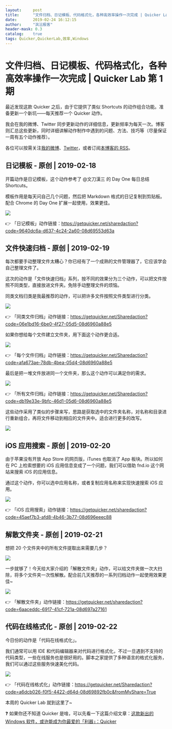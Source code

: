 ```yaml
---
layout:     post
title:      "文件归档、日记模板、代码格式化，各种高效率操作一次完成 | Quicker Lab 第 1 期"
date:       2019-02-24 16:12:15
author:     "沨沄极客"
header-mask: 0.3
catalog:    true
tags: Quicker,QuickerLab,效率,Windows
---
```


# 文件归档、日记模板、代码格式化，各种高效率操作一次完成 | Quicker Lab 第 1 期

最近发现这款 Quicker 之后，由于它提供了类似 Shortcuts 的动作组合功能。准备更新一个新坑——每天推荐一个 Quicker 动作。

我会在我的微博、Twitter 同步更新动作的详细信息，更新频率为每天一次。博客则汇总这些更新，同时详细讲解动作制作中遇到的问题、方法、技巧等（尽量保证一周有五个动作推荐）。

各位可以按需关注[我的微博](http://weibo.com/FoxGeeker)、[Twitter](https://twitter.com/fengyunkkx)，或者订阅[本博客的 RSS](http://ifoxfactory.com/feed.xml)。

## 日记模板 - 原创 | 2019-02-18

开篇动作是日记模板，这个动作参考了 @文刀漢三 的 Day One 每日总结 Shortcuts。

模板作用是每天问自己几个问题，然后把 Markdown 格式的日记复制到剪贴板。配合 Chrome 的 Day One 扩展一起使用，效果更佳。

![](https://cdn.sspai.com/2019-02-28-%E6%97%A5%E8%AE%B0%E6%A8%A1%E6%9D%BF.gif)

👉 「日记模板」动作链接：https://getquicker.net/sharedaction?code=9640dc6a-d637-4c24-2a60-08d69553d63a

## 文件快速归档 - 原创 | 2019-02-19

每次都要手动整理文件太糟心？你已经有了一个成熟的文件管理器了，它应该学会自己整理文件了。

这次的动作是「文件快速归档」系列，按不同的效果分为三个动作，可以把文件按照不同类型，直接放进文件夹。免除手动整理文件的烦恼。

同类文档归类是我最推荐的动作，可以把许多文件按照文件类型进行分类。

![](https://cdn.sspai.com/2019-02-28-%E6%96%87%E4%BB%B6%E5%BF%AB%E9%80%9F%E5%BD%92%E6%A1%A3-%E6%8C%89%E7%B1%BB%E5%9E%8B.gif)

👉 「同类文件归档」动作链接：https://getquicker.net/Sharedaction?code=06e1bd16-6be0-4f27-05d5-08d6960a88e5

如果你想给每个文件建立文件夹，用下面这个动作更合适。

![](https://cdn.sspai.com/2019-02-28-%E6%96%87%E4%BB%B6%E5%BF%AB%E9%80%9F%E5%BD%92%E6%A1%A3-%E6%AF%8F%E4%B8%AA%E6%96%87%E4%BB%B6.gif)

👉 「每个文件归档」动作链接：https://getquicker.net/Sharedaction?code=afa673ae-78db-4bea-05d4-08d6960a88e5

最后是把一堆文件放进同一个文件夹，那么这个动作可以满足你的需求。

![](https://cdn.sspai.com/2019-02-28-%E6%96%87%E4%BB%B6%E5%BF%AB%E9%80%9F%E5%BD%92%E6%A1%A3-%E6%89%80%E6%9C%89%E6%96%87%E4%BB%B6.gif)

👉 「所有文件归档」动作链接：https://getquicker.net/Sharedaction?code=db19e33e-9bfc-46d1-05d6-08d6960a88e5

这些动作采用了类似的步骤来写，思路是获取选中的文件夹名称，对名称和目录进行重新组合，再将文件移动到相应的文件夹中。适合进行更多的改写。

![](https://i.loli.net/2019/03/01/5c78baf20490d.png)

## iOS 应用搜索 - 原创 | 2019-02-20

由于苹果没有开放 App Store 的网页版，iTunes 也取消了 App 板块。所以如何在 PC 上检索想要的 iOS 应用信息变成了一个问题，我们可以借助 fnd.io 这个网站来搜索 iOS 的应用信息。

通过这个动作，你可以选中应用名称，或者复制应用名称来实现快速搜索 iOS 应用。

![](https://cdn.sspai.com/2019-02-28-iOS%20%E5%BA%94%E7%94%A8%E6%90%9C%E7%B4%A2.gif)

👉 「iOS 应用搜索」动作链接：https://getquicker.net/sharedaction?code=45aef7b3-afd8-4b46-3b77-08d696eeec88

## 解散文件夹 - 原创 | 2019-02-21

想把 20 个文件夹中的所有文件提取出来需要几步？

![](https://cdn.sspai.com/2019-02-28-%E8%A7%A3%E6%95%A3%E6%96%87%E4%BB%B6%E5%A4%B9.gif)

一步就够了！今天给大家介绍的「解散文件夹」动作，可以给文件夹做一次大扫除，将多个文件夹一次性解散。配合前几天推荐的一系列归档动作一起使用效果更佳~

![](https://cdn.sspai.com/2019-02-28-%E8%A7%A3%E6%95%A3%E5%A4%A7%E9%87%8F%E6%96%87%E4%BB%B6%E5%A4%B9.gif)

👉 「解散文件夹」动作链接：https://getquicker.net/sharedaction?code=6aaceddc-6917-41cf-721a-08d697a27161

## 代码在线格式化 - 原创 | 2019-02-22

今日份的动作是「代码在线格式化」。

我们通常可以用 IDE 和代码编辑器来对代码进行格式化，不过一旦遇到不支持的代码类型，一些在线服务也是很好用的。脚本之家提供了多种语言的格式化服务，我们可以通过这些服务快速美化代码。

![](https://cdn.sspai.com/2019-02-28-%E4%BB%A3%E7%A0%81%E6%A0%BC%E5%BC%8F%E5%8C%96.gif)

👉 「代码在线格式化」动作链接：https://getquicker.net/Sharedaction?code=a6dcb026-f0f5-4422-d64d-08d69892fb0c&fromMyShare=True

本周的 Quicker Lab 就到这里了~

❓ 如果你还不知道 Quicker 是啥，可以先看一下这篇介绍文章：[这款新出的 Windows 软件，或许能成为你最爱的「利器」：Quicker](http://ifoxfactory.com/2019/02/16/This-new-Windows-software-may-be-your-favorite-weapon-Quicker/)
